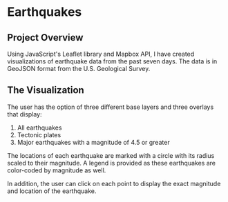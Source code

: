 # Earthquakes
## Project Overview

Using JavaScript's Leaflet library and Mapbox API, I have created visualizations of earthquake data from the past seven days. The data is in GeoJSON format from the U.S. Geological Survey.

## The Visualization

The user has the option of three different base layers and three overlays that display:
1. All earthquakes
2. Tectonic plates
3. Major earthquakes with a magnitude of 4.5 or greater

The locations of each earthquake are marked with a circle with its radius scaled to their magnitude. A legend is provided as these earthquakes are color-coded by magnitude as well. 

In addition, the user can click on each point to display the exact magnitude and location of the earthquake.
